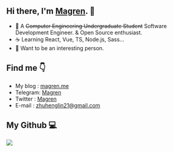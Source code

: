   ## Hi there, I'm [Magren](https://magren.cn). 👋
  + 🚀 A ~~Computer Engineering Undergraduate Student~~ Software Development Engineer. & Open Source enthusiast.
  + ☕ Learning React, Vue, TS, Node.js, Sass…
  + 📡 Want to be an interesting person.

  ## Find me 👇
  + My blog : [magren.me](https://magren.me)
  + Telegram: [Magren](https://t.me/Magren_lin)
  + Twitter : [Magren](https://twitter.com/Magren_lin)
  + E-mail : [zhuhenglin21@gmail.com](mailto:zhuhenglin21@gmail.com)

  ## My Github 💻
 <a href="https://github.com/Magren0321">
   <img align="left" src="https://github-readme-stats.vercel.app/api?username=Magren0321&show_icons=true" />
 </a>

